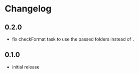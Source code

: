 # Changelog

## 0.2.0
- fix checkFormat task to use the passed folders instead of `.` 

## 0.1.0
- initial release
